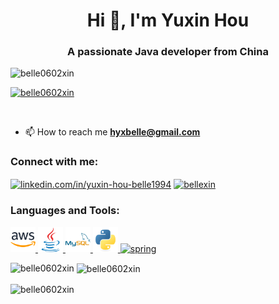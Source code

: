 <h1 align="center">Hi 👋, I'm Yuxin Hou</h1>
<h3 align="center">A passionate Java developer from China</h3>

<p align="left"> <img src="https://komarev.com/ghpvc/?username=belle0602xin&label=Profile%20views&color=0e75b6&style=flat" alt="belle0602xin" /> </p>

<p align="left"> <a href="https://github.com/ryo-ma/github-profile-trophy"><img src="https://github-profile-trophy.vercel.app/?username=belle0602xin" alt="belle0602xin" /></a> </p>

<p align="left"> <a href="https://twitter.com/" target="blank"><img src="https://img.shields.io/twitter/follow/?logo=twitter&style=for-the-badge" alt="" /></a> </p>

- 📫 How to reach me **hyxbelle@gmail.com**

<h3 align="left">Connect with me:</h3>
<p align="left">
<a href="https://linkedin.com/in/linkedin.com/in/yuxin-hou-belle1994" target="blank"><img align="center" src="https://raw.githubusercontent.com/rahuldkjain/github-profile-readme-generator/master/src/images/icons/Social/linked-in-alt.svg" alt="linkedin.com/in/yuxin-hou-belle1994" height="30" width="40" /></a>
<a href="https://www.leetcode.com/bellexin" target="blank"><img align="center" src="https://raw.githubusercontent.com/rahuldkjain/github-profile-readme-generator/master/src/images/icons/Social/leet-code.svg" alt="bellexin" height="30" width="40" /></a>
</p>

<h3 align="left">Languages and Tools:</h3>
<p align="left"> <a href="https://aws.amazon.com" target="_blank" rel="noreferrer"> <img src="https://raw.githubusercontent.com/devicons/devicon/master/icons/amazonwebservices/amazonwebservices-original-wordmark.svg" alt="aws" width="40" height="40"/> </a> <a href="https://www.java.com" target="_blank" rel="noreferrer"> <img src="https://raw.githubusercontent.com/devicons/devicon/master/icons/java/java-original.svg" alt="java" width="40" height="40"/> </a> <a href="https://www.mysql.com/" target="_blank" rel="noreferrer"> <img src="https://raw.githubusercontent.com/devicons/devicon/master/icons/mysql/mysql-original-wordmark.svg" alt="mysql" width="40" height="40"/> </a> <a href="https://www.python.org" target="_blank" rel="noreferrer"> <img src="https://raw.githubusercontent.com/devicons/devicon/master/icons/python/python-original.svg" alt="python" width="40" height="40"/> </a> <a href="https://spring.io/" target="_blank" rel="noreferrer"> <img src="https://www.vectorlogo.zone/logos/springio/springio-icon.svg" alt="spring" width="40" height="40"/> </a> </p>

<p><img align="left" src="https://github-readme-stats.vercel.app/api/top-langs?username=belle0602xin&show_icons=true&locale=en&layout=compact" alt="belle0602xin" /></p>

<p>&nbsp;<img align="center" src="https://github-readme-stats.vercel.app/api?username=belle0602xin&show_icons=true&locale=en" alt="belle0602xin" /></p>

<p><img align="center" src="https://github-readme-streak-stats.herokuapp.com/?user=belle0602xin&" alt="belle0602xin" /></p>
